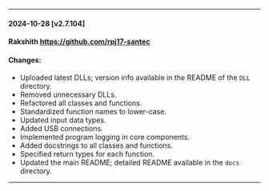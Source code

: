 
---
#### 2024-10-28 [v2.7.104] 
#### Rakshith <https://github.com/rpj17-santec>
#### Changes:

* Uploaded latest DLLs; version info available in the README of the `DLL` directory.
* Removed unnecessary DLLs.
* Refactored all classes and functions.
* Standardized function names to lower-case.
* Updated input data types.
* Added USB connections.
* Implemented program logging in core components.
* Added docstrings to all classes and functions.
* Specified return types for each function.
* Updated the main README; detailed README available in the `docs` directory.
---
